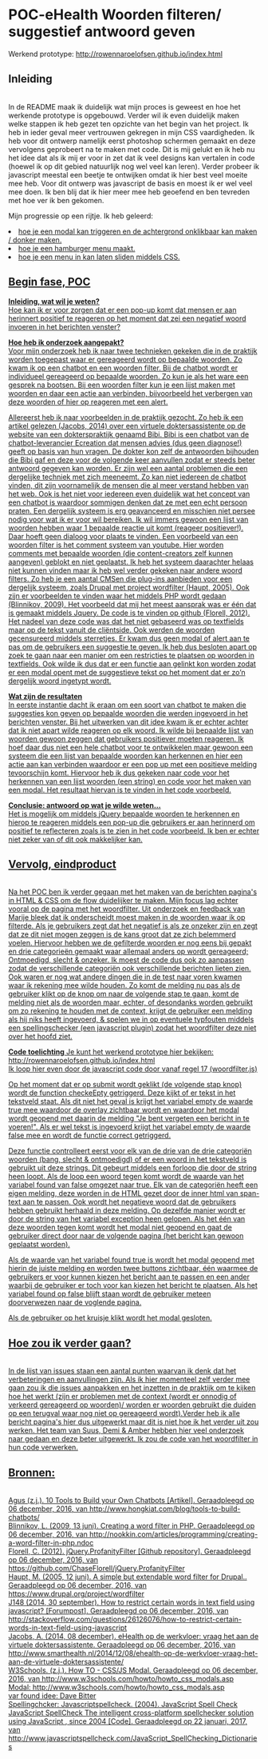 # POC-eHealth Woorden filteren/ suggestief antwoord geven
Werkend prototype: http://rowennaroelofsen.github.io/index.html


<h2>Inleiding</h2><br>
In de README maak ik duidelijk wat mijn proces is geweest en hoe het werkende prototype is opgebouwd. Verder wil ik even duidelijk maken welke stappen ik heb gezet ten opzichte van het begin van het project. Ik heb in ieder geval meer vertrouwen gekregen in mijn CSS vaardigheden. Ik heb voor dit ontwerp namelijk eerst photoshop schermen gemaakt en deze vervolgens geprobeert na te maken met code. Dit is mij gelukt en ik heb nu het idee dat als ik mij er voor in zet dat ik veel designs kan vertalen in code (hoewel ik op dit gebied natuurlijk nog wel veel kan leren). Verder probeer ik javascript meestal een beetje te ontwijken omdat ik hier best veel moeite mee heb. Voor dit ontwerp was javascript de basis en moest ik er wel veel mee doen. Ik ben blij dat ik hier meer mee heb geoefend en ben tevreden met hoe ver ik ben gekomen. 

Mijn progressie op een rijtje. Ik heb geleerd: <br>
<u>
<li>hoe je een modal kan triggeren en de achtergrond onklikbaar kan maken / donker maken.</li>
<li>hoe je een hamburger menu maakt.</li>
<li>hoe je een menu in kan laten sliden middels CSS.</li>



<h2>Begin fase, POC</h2>
<b>Inleiding, wat wil je weten?</b><br>
Hoe kan ik er voor zorgen dat er een pop-up komt dat mensen er aan herinnert positief te reageren op het moment dat zei een negatief woord invoeren in het berichten venster? 

<b>Hoe heb ik onderzoek aangepakt?</b><br>
Voor mijn onderzoek heb ik naar twee technieken gekeken die in de praktijk worden toegepast waar er gereageerd wordt op bepaalde woorden. Zo kwam ik op een chatbot en een woorden filter. Bij de chatbot wordt er individueel gereageerd op bepaalde woorden. Zo kun je als het ware een gesprek na bootsen. Bij een woorden filter kun je een lijst maken met woorden en daar een actie aan verbinden, bijvoorbeeld het verbergen van deze woorden of hier op reageren met een alert. 

Allereerst heb ik naar voorbeelden in de praktijk gezocht. Zo heb ik een artikel gelezen (Jacobs, 2014) over een virtuele doktersassistente op de website van een dokterspraktijk genaamd Bibi. Bibi is een chatbot van de chatbot-leverancier Ecreation dat mensen advies (dus geen diagnose!) geeft op basis van hun vragen. De dokter kon zelf de antwoorden bijhouden die Bibi gaf en deze voor de volgende keer aanvullen zodat er steeds beter antwoord gegeven kan worden. Er zijn wel een aantal problemen die een dergelijke techniek met zich meeneemt. Zo kan niet iedereen de chatbot vinden, dit zijn voornamelijk de mensen die al meer verstand hebben van het web. Ook is het niet voor iedereen even duidelijk wat het concept van een chatbot is waardoor sommigen denken dat ze met een echt persoon praten. Een dergelijk systeem is erg geavanceerd en misschien niet persee nodig voor wat ik er voor wil bereiken. Ik wil immers gewoon een lijst van woorden hebben waar 1 bepaalde reactie uit komt (reageer positiever!). Daar hoeft geen dialoog voor plaats te vinden. Een voorbeeld van een woorden filter is het comment systeem van youtube. Hier worden comments met bepaalde woorden (die content-creators zelf kunnen aangeven) geblokt en niet geplaatst. Ik heb het systeem daarachter helaas niet kunnen vinden maar ik heb wel verder gekeken naar andere woord filters. Zo heb je een aantal CMSen die plug-ins aanbieden voor een dergelijk systeem, zoals Drupal met project wordfilter (Haupt, 2005). Ook zijn er voorbeelden te vinden waar het middels PHP wordt gedaan (Blinnikov, 2009). Het voorbeeld dat mij het meest aansprak was er één dat is gemaakt middels Jquery. De code is te vinden op github (Florell, 2012). Het nadeel van deze code was dat het niet gebaseerd was op textfields maar op de tekst vanuit de cliëntside. Ook werden de woorden gecensureerd middels sterretjes. Er kwam dus geen modal of alert aan te pas om de gebruikers een suggestie te geven. Ik heb dus besloten apart op zoek te gaan naar een manier om een restricties te plaatsen op woorden in textfields. Ook wilde ik dus dat er een functie aan gelinkt kon worden zodat er een modal opent met de suggestieve tekst op het moment dat er zo’n dergelijk woord ingetypt wordt. 

<b>Wat zijn de resultaten</b><br>
In eerste instantie dacht ik eraan om een soort van chatbot te maken die suggesties kon geven op bepaalde woorden die werden ingevoerd in het berichten venster. Bij het uitwerken van dit idee kwam ik er echter achter dat ik niet apart wilde reageren op elk woord. Ik wilde bij bepaalde lijst van woorden gewoon zeggen dat gebruikers positiever moeten reageren. Ik hoef daar dus niet een hele chatbot voor te ontwikkelen maar gewoon een systeem die een lijst van bepaalde woorden kan herkennen en hier een actie aan kan verbinden waardoor er een pop up met een positieve melding tevoorschijn komt. Hiervoor heb ik dus gekeken naar code voor het herkennen van een lijst woorden (een string) en code voor het maken van een modal. Het resultaat hiervan is te vinden in het code voorbeeld. 

<b>Conclusie: antwoord op wat je wilde weten…</b><br>
Het is mogelijk om middels jQuery bepaalde woorden te herkennen en hierop te reageren middels een pop-up die gebruikers er aan herinnerd om positief te reflecteren zoals is te zien in het code voorbeeld. Ik ben er echter niet zeker van of dit ook makkelijker kan.

<h2>Vervolg, eindproduct</h2><br>
Na het POC ben ik verder gegaan met het maken van de berichten pagina's in HTML & CSS om de flow duidelijker te maken. Mijn focus lag echter vooral op de pagina met het woordfilter. Uit onderzoek en feedback van Marije bleek dat ik onderscheidt moest maken in de woorden waar ik op filterde. Als je gebruikers zegt dat het negatief is als ze onzeker zijn en zegt dat ze dit niet mogen zeggen is de kans groot dat ze zich belemmerd voelen. Hiervoor hebben we de gefilterde woorden er nog eens bij gepakt en drie categorieën gemaakt waar allemaal anders op wordt gereageerd; Ontmoedigd, slecht & onzeker. Ik moest de code dus ook zo aanpassen zodat de verschillende categoriën ook verschillende berichten lieten zien. Ook waren er nog wat andere dingen die in de test naar voren kwamen waar ik rekening mee wilde houden. Zo komt de melding nu pas als de gebruiker klikt op de knop om naar de volgende stap te gaan, komt de melding niet als de woorden maar, echter, of desondanks worden gebruikt om zo rekening te houden met de context, krijgt de gebruiker een melding als hij niks heeft ingevoerd, & spelen we in op eventuele typfouten middels een spellingschecker (een javascript plugin) zodat het woordfilter deze niet over het hoofd ziet.

<b>Code toelichting</b>
Je kunt het werkend prototype hier bekijken: http://rowennaroelofsen.github.io/index.html<br>
Ik loop hier even door de javascript code door vanaf regel 17 (woordfilter.js)<br>

Op het moment dat er op submit wordt geklikt (de volgende stap knop) wordt de function checkeEpty getriggerd. Deze kijkt of er tekst in het tekstveld staat. Als dit niet het geval is krijgt het variabel empty de waarde true mee waardoor de overlay zichtbaar wordt en waardoor het modal wordt geopend met daarin de melding "Je bent vergeten een bericht in te voeren!". Als er wel tekst is ingevoerd krijgt het variabel empty de waarde false mee en wordt de functie correct getriggerd.<br>

Deze functie controlleert eerst voor elk van de drie van de drie categoriën woorden (bang, slecht & ontmoedigd) of er een woord in het tekstveld is gebruikt uit deze strings. Dit gebeurt middels een forloop die door de string heen loopt. Als de loop een woord tegen komt wordt de waarde van het variabel found van false omgezet naar true. Elk van de categoriën heeft een eigen melding, deze worden in de HTML gezet door de inner html van span-text aan te passen. Ook wordt het negatieve woord dat de gebruikers hebben gebruikt herhaald in deze melding. Op dezelfde manier wordt er door de string van het variabel exception heen gelopen. Als het één van deze woorden tegen komt wordt het modal niet geopend en gaat de gebruiker direct door naar de volgende pagina (het bericht kan gewoon geplaatst worden).<br>

Als de waarde van het variabel found true is wordt het modal geopend met hierin de juiste melding en worden twee buttons zichtbaar, één waarmee de gebruikers er voor kunnen kiezen het bericht aan te passen en een ander waarbij de gebruiker er toch voor kan kiezen het bericht te plaatsen. Als het variabel found op false blijft staan wordt de gebruiker meteen doorverwezen naar de voglende pagina.<br> 

Als de gebruiker op het kruisje klikt wordt het modal gesloten.<br>

<h2>Hoe zou ik verder gaan?</h2><br>
In de lijst van issues staan een aantal punten waarvan ik denk dat het verbeteringen en aanvullingen zijn. Als ik hier momenteel zelf verder mee gaan zou ik die issues aanpakken en het inzetten in de praktijk om te kijken hoe het werkt (zijn er problemen met de context (wordt er onnodig of verkeerd gereageerd op woorden)/ worden er woorden gebruikt die duiden op een terugval waar nog niet op gereageerd wordt).Verder heb ik alle bericht pagina's hier dus uitgewerkt maar dit is niet hoe ik het verder uit zou werken. Het team van Suus, Demi & Amber hebben hier veel onderzoek naar gedaan en deze beter uitgewerkt. Ik zou de code van het woordfilter in hun code verwerken.<br>


<h2>Bronnen:</h2><br>
Agus (z.j.). 10 Tools to Build your Own Chatbots [Artikel]. Geraadpleegd op 06 december, 2016, van http://www.hongkiat.com/blog/tools-to-build-chatbots/<br>
Blinnikov, L. (2009, 13 juni). Creating a word filter in PHP. Geraadpleegd op 06 december, 2016, van http://nookkin.com/articles/programming/creating-a-word-filter-in-php.ndoc<br>
Florell, C. (2012). jQuery.ProfanityFilter [Github repository]. Geraadpleegd op 06 december, 2016, van https://github.com/ChaseFlorell/jQuery.ProfanityFilter<br>
Haupt, M. (2005, 12 juni). A simple but extendable word filter for Drupal.. Geraadpleegd op 06 december, 2016, van https://www.drupal.org/project/wordfilter<br>
J148 (2014, 30 september). How to restrict certain words in text field using javascript? [Forumpost]. Geraadpleegd op 06 december, 2016, van http://stackoverflow.com/questions/26126076/how-to-restrict-certain-words-in-text-field-using-javascript<br>
Jacobs, A. (2014, 08 december). eHealth op de werkvloer: vraag het aan de virtuele doktersassistente. Geraadpleegd op 06 december, 2016, van http://www.smarthealth.nl/2014/12/08/ehealth-op-de-werkvloer-vraag-het-aan-de-virtuele-doktersassistente/<br>
W3Schools. (z.j.). How TO - CSS/JS Modal. Geraadpleegd op 06 december, 2016, van http://www.w3schools.com/howto/howto_css_modals.asp<br>
Modal: http://www.w3schools.com/howto/howto_css_modals.asp<br>
var found idee: Dave Bitter<br>
Spellingchcker: Javascriptspellcheck. (2004). JavaScript Spell Check JavaScript SpellCheck The intelligent cross-platform spellchecker solution using JavaScript , since 2004 [Code]. Geraadpleegd op 22 januari, 2017, van http://www.javascriptspellcheck.com/JavaScript_SpellChecking_Dictionaries



